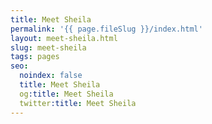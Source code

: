 ```yaml
---
title: Meet Sheila
permalink: '{{ page.fileSlug }}/index.html'
layout: meet-sheila.html
slug: meet-sheila
tags: pages
seo:
  noindex: false
  title: Meet Sheila
  og:title: Meet Sheila
  twitter:title: Meet Sheila
---
```




